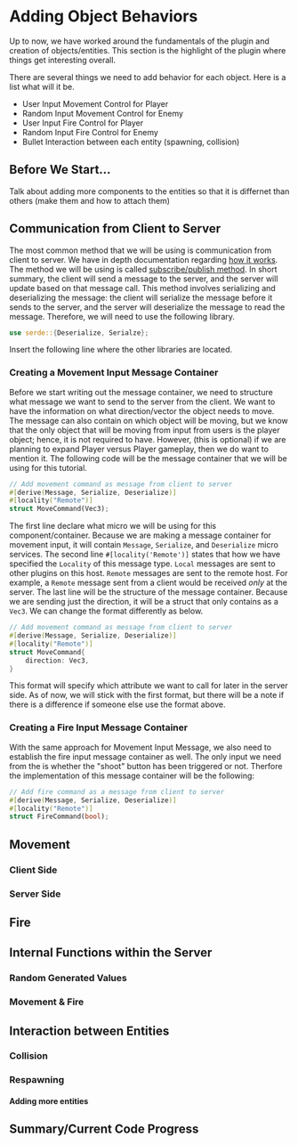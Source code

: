 # Adding Object Behaviors
Up to now, we have worked around the fundamentals of the plugin and creation of objects/entities. This section is the highlight of the plugin where things get interesting overall.

There are several things we need to add behavior for each object. Here is a list what will it be.
- User Input Movement Control for Player
- Random Input Movement Control for Enemy
- User Input Fire Control for Player
- Random Input Fire Control for Enemy
- Bullet Interaction between each entity (spawning, collision)

## Before We Start...
Talk about adding more components to the entities so that it is differnet than others (make them and how to attach them)

## Communication from Client to Server
The most common method that we will be using is communication from client to server. We have in depth documentation regarding [how it works](/Core_Concepts/client_and_server.md). The method we will be using is called [subscribe/publish method](/Core_Concepts/pub_sub.md). In short summary, the client will send a message to the server, and the server will update based on that message call. This method involves serializing and deserializing the message: the client will serialize the message before it sends to the server, and the server will deserialize the message to read the message. Therefore, we will need to use the following library.

```rust
use serde::{Deserialize, Serialze};
```

Insert the following line where the other libraries are located.

### Creating a Movement Input Message Container
Before we start writing out the message container, we need to structure what message we want to send to the server from the client. We want to have the information on what direction/vector the object needs to move. The message can also contain on which object will be moving, but we know that the only object that will be moving from input from users is the player object; hence, it is not required to have. However, (this is optional) if we are planning to expand Player versus Player gameplay, then we do want to mention it. The following code will be the message container that we will be using for this tutorial.

```rust
// Add movement command as message from client to server
#[derive(Message, Serialize, Deserialize)]
#[locality("Remote")]
struct MoveCommand(Vec3);
```
The first line declare what micro we will be using for this component/container. Because we are making a message container for movement input, it will contain `Message`, `Serialize`, and `Deserialize` micro services. The second line `#[locality('Remote')]` states that how we have specified the `Locality` of this message type. `Local` messages are sent to other plugins on this host. `Remote` messages are sent to the remote host. For example, a `Remote` message sent from a client would be received _only_ at the server. The last line will be the structure of the message container. Because we are sending just the direction, it will be a struct that only contains as a `Vec3`. We can change the format differently as below.

```rust
// Add movement command as message from client to server
#[derive(Message, Serialize, Deserialize)]
#[locality("Remote")]
struct MoveCommand{
    direction: Vec3,
}
```
This format will specify which attribute we want to call for later in the server side. As of now, we will stick with the first format, but there will be a note if there is a difference if someone else use the format above.

### Creating a Fire Input Message Container
With the same approach for Movement Input Message, we also need to establish the fire input message container as well. The only input we need from the is whether the "shoot" button has been triggered or not. Therfore the implementation of this message container will be the following:

```rust
// Add fire command as a message from client to server
#[derive(Message, Serialize, Deserialize)]
#[locality("Remote")]
struct FireCommand(bool);
```

## Movement

### Client Side

### Server Side

## Fire

## Internal Functions within the Server

### Random Generated Values

### Movement & Fire

## Interaction between Entities

### Collision

### Respawning

#### Adding more entities

## Summary/Current Code Progress